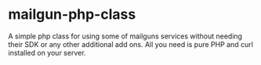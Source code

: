 # mailgun-php-class
A simple php class for using some of mailguns services without needing their SDK or any other additional add ons. All you need is pure PHP and curl installed on your server. 
